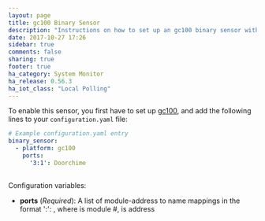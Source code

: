 ```yaml
---
layout: page
title: gc100 Binary Sensor
description: "Instructions on how to set up an gc100 binary sensor within Home Assistant."
date: 2017-10-27 17:26
sidebar: true
comments: false
sharing: true
footer: true
ha_category: System Monitor
ha_release: 0.56.3
ha_iot_class: "Local Polling"
---
```


To enable this sensor, you first have to set up [gc100](/components/gc100/), and add the following lines to your `configuration.yaml` file:

```yaml
# Example configuration.yaml entry
binary_sensor:
  - platform: gc100
    ports:
      '3:1': Doorchime
  
```

Configuration variables:

- **ports** (*Required*): A list of module-address to name mappings in the format '<x>:<y>': <name>, where <x> is module #, <y> is address 

